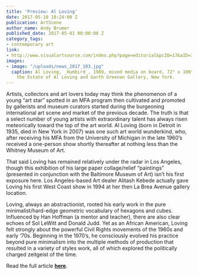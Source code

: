 ```yaml
---
title: 'Preview: Al Loving'
date: 2017-05-10 18:24:00 Z
publication: ArtScene
author_name: Andy Brumer
published_date: 2017-05-01 00:00:00 Z
category_tags:
- contemporary art
link:
- http://www.visualartsource.com/index.php?page=editorial&pcID=17&aID=3997
images:
- image: "/uploads/news_2017_103.jpg"
  caption: Al Loving, _Humbird_, 1989, mixed media on board, 72" x 100". Courtesy
    the Estate of Al Loving and Garth Greenan Gallery, New York.
---
```


Artists, collectors and art lovers today may think the phenomenon of a young “art star” spotted in an MFA program then cultivated and promoted by gallerists and museum curators started during the burgeoning international art scene and market of the previous decade. The truth is that a select number of young artists with extraordinary talent has always risen meteorically toward the top of the art world. Al Loving (born in Detroit in 1935, died in New York in 2007) was one such art world wunderkind, who, after receiving his MFA from the University of Michigan in the late 1960’s received a one-person show shortly thereafter at nothing less than the Whitney Museum of Art.

That said Loving has remained relatively under the radar in Los Angeles, though this exhibition of his large paper collage/relief “paintings” (presented in conjunction with the Baltimore Museum of Art) isn’t his first exposure here. Los Angeles-based Art dealer Alitash Kebede actually gave Loving his first West Coast show in 1994 at her then La Brea Avenue gallery location.
    
Loving, always an abstractionist, rooted his early work in the pure minimalist/hard-edge geometric vocabulary of hexagons and cubes. Influenced by Han Hoffman (a mentor and teacher), there are also clear echoes of Sol LeWitt and Donald Judd. Yet as an African American, Loving felt strongly about the powerful Civil Rights movements of the 1960s and early ‘70s. Beginning in the 1970’s, he consciously evolved his practice beyond pure minimalism into the multiple methods of production that resulted in a variety of styles work, all of which explored the politically charged zeitgeist of the time.

Read the full article **[here](http://www.visualartsource.com/index.php?page=editorial&pcID=17&aID=3997)**.